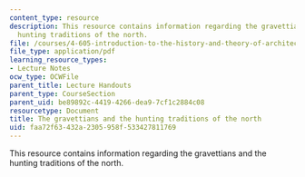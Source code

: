 ```yaml
---
content_type: resource
description: This resource contains information regarding the gravettians and the
  hunting traditions of the north.
file: /courses/4-605-introduction-to-the-history-and-theory-of-architecture-spring-2012/faa72f63432a2305958f533427811769_MIT4_605S12_lec02.pdf
file_type: application/pdf
learning_resource_types:
- Lecture Notes
ocw_type: OCWFile
parent_title: Lecture Handouts
parent_type: CourseSection
parent_uid: be89892c-4419-4266-dea9-7cf1c2884c08
resourcetype: Document
title: The gravettians and the hunting traditions of the north
uid: faa72f63-432a-2305-958f-533427811769
---
```

This resource contains information regarding the gravettians and the hunting traditions of the north.

